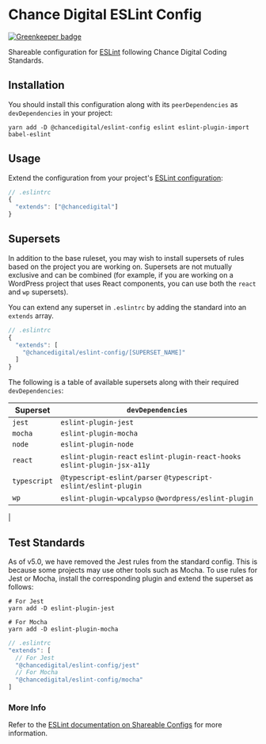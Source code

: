 # Chance Digital ESLint Config

[![Greenkeeper badge](https://badges.greenkeeper.io/chancedigital/eslint-config.svg)](https://greenkeeper.io/)

Shareable configuration for [ESLint](http://eslint.org/) following Chance Digital Coding Standards.

## Installation

You should install this configuration along with its `peerDependencies` as `devDependencies` in your project:

```shell
yarn add -D @chancedigital/eslint-config eslint eslint-plugin-import babel-eslint
```

## Usage

Extend the configuration from your project's [ESLint configuration](https://eslint.org/docs/user-guide/configuring):

```js
// .eslintrc
{
  "extends": ["@chancedigital"]
}
```

## Supersets

In addition to the base ruleset, you may wish to install supersets of rules based on the project you are working on. Supersets are not mutually exclusive and can be combined (for example, if you are working on a WordPress project that uses React components, you can use both the `react` and `wp` supersets).

You can extend any superset in `.eslintrc` by adding the standard into an `extends` array.

```js
// .eslintrc
{
  "extends": [
    "@chancedigital/eslint-config/[SUPERSET_NAME]"
  ]
}
```

The following is a table of available supersets along with their required `devDependencies`:

| Superset     | `devDependencies`                                                          |
|--------------|----------------------------------------------------------------------------|
| `jest`       | `eslint-plugin-jest`                                                       |
| `mocha`      | `eslint-plugin-mocha`                                                      |
| `node`       | `eslint-plugin-node`                                                       |
| `react`      | `eslint-plugin-react` `eslint-plugin-react-hooks` `eslint-plugin-jsx-a11y` |
| `typescript` | `@typescript-eslint/parser` `@typescript-eslint/eslint-plugin`             |
| `wp`         | `eslint-plugin-wpcalypso` `@wordpress/eslint-plugin`
| 

## Test Standards

As of v5.0, we have removed the Jest rules from the standard config. This is because some projects may use other tools such as Mocha. To use rules for Jest or Mocha, install the corresponding plugin and extend the superset as follows:

```shell
# For Jest
yarn add -D eslint-plugin-jest

# For Mocha
yarn add -D eslint-plugin-mocha
```

```js
// .eslintrc
"extends": [
  // For Jest
  "@chancedigital/eslint-config/jest"
  // For Mocha
  "@chancedigital/eslint-config/mocha"
]
```

### More Info

Refer to the [ESLint documentation on Shareable Configs](http://eslint.org/docs/developer-guide/shareable-configs) for more information.
